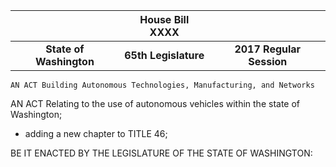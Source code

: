 <div style="display:none">
---
header-includes:
    - \usepackage[left, pagewise]{lineno}
    - \linenumbers
---
</div>

|                         |   **House Bill XXXX**   |                          |
|:-----------------------:|:-----------------------:|:------------------------:|
| **State of Washington** |   **65th Legislature**  | **2017 Regular Session** |

<div style="display:none">
\vspace{200pt}
</div>



    
    AN ACT Building Autonomous Technologies, Manufacturing, and Networks
AN ACT Relating to the use of autonomous vehicles within the state of Washington; 
- adding a new chapter to TITLE 46;

BE IT ENACTED BY THE LEGISLATURE OF THE STATE OF WASHINGTON:
